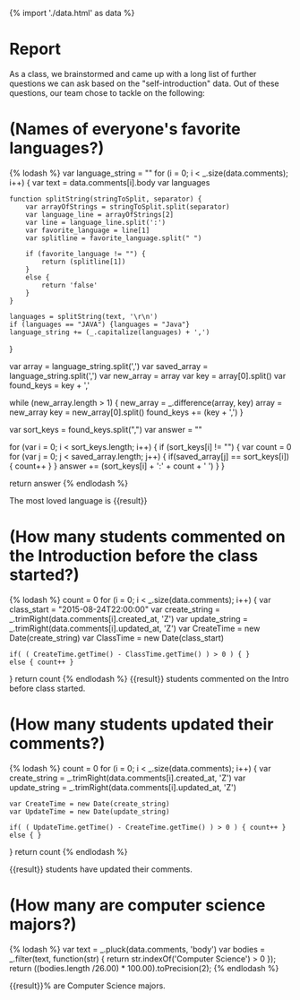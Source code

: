 {% import './data.html' as data %}

# Report

As a class, we brainstormed and came up with a long list of further questions we can ask based
on the "self-introduction" data. Out of these questions, our team chose to tackle on
the following:

# (Names of everyone's favorite languages?)

{% lodash %}
var language_string = ""
for (i = 0; i < _.size(data.comments); i++) {
    var text = data.comments[i].body
    var languages

    function splitString(stringToSplit, separator) {
        var arrayOfStrings = stringToSplit.split(separator)
        var language_line = arrayOfStrings[2]
        var line = language_line.split(':')
        var favorite_language = line[1]
        var splitline = favorite_language.split(" ")

        if (favorite_language != "") {
            return (splitline[1])
        }
        else {
            return 'false'
        }
    }

    languages = splitString(text, '\r\n')
    if (languages == "JAVA") {languages = "Java"}
    language_string += (_.capitalize(languages) + ',')
}

var array = language_string.split(',')
var saved_array = language_string.split(',')
var new_array = array
var key = array[0].split()
var found_keys = key + ','

while (new_array.length > 1) {
    new_array = _.difference(array, key)
    array = new_array
    key = new_array[0].split()
    found_keys += (key + ',')
}

var sort_keys = found_keys.split(",")
var answer = ""

for (var i = 0; i < sort_keys.length; i++) {
    if (sort_keys[i] != "") {
    var count = 0
        for (var j = 0; j < saved_array.length; j++) {
            if(saved_array[j] == sort_keys[i]) { count++ }
        }
        answer += (sort_keys[i] + ':' + count + ' ')
    }
}

return answer
{% endlodash %}

The most loved language is {{result}}
# (How many students commented on the Introduction before the class started?)

{% lodash %}
count = 0
for (i = 0; i < _.size(data.comments); i++) {
    var class_start = "2015-08-24T22:00:00"
    var create_string = _.trimRight(data.comments[i].created_at, 'Z')
    var update_string = _.trimRight(data.comments[i].updated_at, 'Z')
    var CreateTime = new Date(create_string)
    var ClassTime = new Date(class_start)

    if( ( CreateTime.getTime() - ClassTime.getTime() ) > 0 ) { }
    else { count++ }
}
return count 
{% endlodash %}
{{result}} students commented on the Intro before class started.

# (How many students updated their comments?)

{% lodash %}
count = 0
for (i = 0; i < _.size(data.comments); i++) {
    var create_string = _.trimRight(data.comments[i].created_at, 'Z')
    var update_string = _.trimRight(data.comments[i].updated_at, 'Z')

    var CreateTime = new Date(create_string)
    var UpdateTime = new Date(update_string)

    if( ( UpdateTime.getTime() - CreateTime.getTime() ) > 0 ) { count++ }
    else { }
}
return count 
{% endlodash %}

{{result}} students have updated their comments.

# (How many are computer science majors?)

{% lodash %}
var text = _.pluck(data.comments, 'body') 
var bodies = _.filter(text, function(str) { return str.indexOf('Computer Science') > 0 }); 
return ((bodies.length /26.00) * 100.00).toPrecision(2);
{% endlodash %}

{{result}}% are Computer Science majors.
